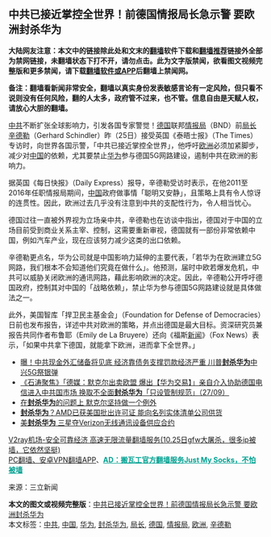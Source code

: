  <h2>中共已接近掌控全世界！前德国情报局长急示警 要欧洲封杀华为</h2> <p class="notice"><b>大陆网友注意：本文中的链接除此处和文末的<a href="https://github.com/bannedbook/fanqiang" >翻墙</a>软件下载和<a href="https://github.com/killgcd/justmysocks/blob/master/README.md">翻墙推荐</a>链接外全部为禁网链接，未翻墙状态下打不开，请勿点击。此为文字版禁闻，欲看图文视频完整版和更多禁闻，请下载<a href="https://github.com/bannedbook/fanqiang">翻墙软件或APP</a>后翻墙上禁闻网。</p><p>备注：翻墙看新闻非常安全，翻墙以真实身份发表敏感言论有一定风险，但只看不说则没有任何风险，翻的人太多，政府管不过来，也不管。信息自由是天赋人权，请放心大胆的翻墙。</b></p>  <div class="entry"> <p id="conimg"></p> <p><a href="https://www.bannedbook.org/bnews/tag/%e4%b8%ad%e5%85%b1/" class="st_tag internal_tag" rel="tag" title="标签 中共 下的日志">中共</a>不断扩张全球影响力，引发各国专家警觉！<a href="https://www.bannedbook.org/bnews/tag/%e5%be%b7%e5%9b%bd/" class="st_tag internal_tag" rel="tag" title="标签 德国 下的日志">德国</a>联邦<a href="https://www.bannedbook.org/bnews/tag/%E6%83%85%E6%8A%A5%E5%B1%80/" class="st_tag internal_tag" rel="tag" title="标签 情报局 下的日志">情报局</a>（BND）前<a href="https://www.bannedbook.org/bnews/tag/%E5%B1%80%E9%95%BF/" class="st_tag internal_tag" rel="tag" title="标签 局长 下的日志">局长</a><a href="https://www.bannedbook.org/bnews/tag/%E8%BE%9B%E5%BE%B7%E5%8B%92/" class="st_tag internal_tag" rel="tag" title="标签 辛德勒 下的日志">辛德勒</a>（Gerhard Schindler）昨（25日）接受英国《泰晤士报》（The Times）专访时，向世界各国示警，「中共已接近掌控全世界」，他呼吁<a href="https://www.bannedbook.org/bnews/tag/%e6%ac%a7%e6%b4%b2/" class="st_tag internal_tag" rel="tag" title="标签 欧洲 下的日志">欧洲</a>必须加紧脚步，减少对<span class='wp_keywordlink_affiliate'><a href="https://www.bannedbook.org/" title="中国" target="_blank">中国</a></span>的依赖，尤其要禁止<a href="https://www.bannedbook.org/bnews/tag/%e5%8d%8e%e4%b8%ba/" class="st_tag internal_tag" rel="tag" title="标签 华为 下的日志">华为</a>参与德国5G网路建设，遏制中共在欧洲的影响力。</p>  <p>据英国《每日快报》（Daily Express）报导，辛德勒受访时表示，在他2011至2016年任职情报局期间，<a href="https://www.bannedbook.org/bnews/tag/%E4%B8%AD%E5%9B%BD/" class="st_tag internal_tag" rel="tag" title="标签 中国 下的日志">中国</a>政府做事情「聪明又安静」，且策略上具有令人惊讶的连贯性。因此，欧洲过去几乎没有注意到中共的支配性行为，令人相当忧心。</p> <p>德国过往一直被外界视为立场亲中共，辛德勒也在访谈中指出，德国对于中国的立场目前受到商业关系主宰、控制，这需要重新审视，德国就有一部份非常依赖中国，例如汽车产业，现在应该努力减少这类的出口依赖。</p>  <p>辛德勒更点名，华为公司就是中国影响力延伸的主要代表，「若华为在欧洲建立5G网路，我们根本不会知道他们究竟在做什么」。他预测，届时中欧若爆发危机，中共可以威胁关闭欧洲的通讯网路，藉此影响欧洲的决定。因此，辛德勒公开呼吁德国政府，控制其对中国的「战略依赖」，禁止华为参与德国5G网路建设就是具体做法之一。</p> <p>此外，美国智库「捍卫民主基金会」（Foundation for Defense of Democracies）日前也发布报告，详述中共对欧洲的策略，并点出德国是最大目标。资深研究员兼报告共同作者布鲁耶（Emily de La Bruyere）还向《福斯<span class='wp_keywordlink_affiliate'><a href="https://www.bannedbook.org/" title="新闻">新闻</a></span>》（Fox News）表示，「如果中共拿下德国，就能拿下欧洲，进而拿下全世界。」</p>  <ul class='op-related-articles' title='相关阅读'> <li><a href='https://www.bannedbook.org/bnews/topimagenews/20201020/1417170.html' target='_blank'>曝！中共现金外汇储备将见底 经济靠债务支撑罚款经济严重 川普<b>封杀华为</b>中兴5G祭银弹</a></li> <li><a href='https://www.bannedbook.org/bnews/bannedvideo/20200928/1404258.html' target='_blank'>《石涛聚焦》「德媒：默克尔出卖欧盟 爆出【华为交易】」亲自介入协助德国电信进入中共国市场 换取不全面<b>封杀华为</b>「只设管制规范」（27/09）</a></li> <li><a href='https://www.bannedbook.org/bnews/worldnews/20200924/1402327.html' target='_blank'>在<b>封杀华为</b>的问题上 默克尔坚持做一个例外</a></li> <li><a href='https://www.bannedbook.org/bnews/ssgc/20200919/1399577.html' target='_blank'><b>封杀华为</b>？AMD已获美国批出许可证 能向名列实体清单公司供货</a></li> <li><a href='https://www.bannedbook.org/bnews/cnnews/20200907/1392340.html' target='_blank'>美<b>封杀华为</b> 三星夺Verizon无线通讯设备供应合约</a></li> </ul> <p class="texttj"> <a href="https://www.bannedbook.org/forum23/topic22702.html" target="_blank">V2ray机场-安全可靠经济 高速无限流量翻墙服务(10.25日gfw大屠杀，很多ip被墙，它依然坚挺)</a><br/> <a href="https://github.com/bannedbook/fanqiang/wiki/%E7%A6%81%E9%97%BB%E7%BD%91%E5%AE%89%E5%8D%93%E7%BF%BB%E5%A2%99%E6%96%B0%E9%97%BBAPP" target="_blank">PC翻墙、安卓VPN翻墙APP</a>、<span onclick="window.open('https://github.com/killgcd/justmysocks/blob/master/README.md')" style="font-weight:bold;color:#00A191;cursor:pointer;text-decoration:underline;outline:none">AD：搬瓦工官方翻墙服务Just My Socks，不怕被墙</span></p><p> 来源：三立新闻 </p><a name='sharetosocial'></a>       <div><b>本文的图文或视频完整版</b>：<a href='https://www.bannedbook.org/bnews/cbnews/20201027/1420801.html'>中共已接近掌控全世界！前德国情报局长急示警 要欧洲封杀华为</a></div>  </div><!--END ENTRY--> <div class="postfooter"> <div>本文标签：<a href="https://www.bannedbook.org/bnews/tag/%e4%b8%ad%e5%85%b1/" rel="tag">中共</a>, <a href="https://www.bannedbook.org/bnews/tag/%E4%B8%AD%E5%9B%BD/" rel="tag">中国</a>, <a href="https://www.bannedbook.org/bnews/tag/%e5%8d%8e%e4%b8%ba/" rel="tag">华为</a>, <a href="https://www.bannedbook.org/bnews/tag/%e5%b0%81%e6%9d%80%e5%8d%8e%e4%b8%ba/" rel="tag">封杀华为</a>, <a href="https://www.bannedbook.org/bnews/tag/%E5%B1%80%E9%95%BF/" rel="tag">局长</a>, <a href="https://www.bannedbook.org/bnews/tag/%e5%be%b7%e5%9b%bd/" rel="tag">德国</a>, <a href="https://www.bannedbook.org/bnews/tag/%E6%83%85%E6%8A%A5%E5%B1%80/" rel="tag">情报局</a>, <a href="https://www.bannedbook.org/bnews/tag/%e6%ac%a7%e6%b4%b2/" rel="tag">欧洲</a>, <a href="https://www.bannedbook.org/bnews/tag/%E8%BE%9B%E5%BE%B7%E5%8B%92/" rel="tag">辛德勒</a></div>  </div><!--END POSTFOOTER--> 